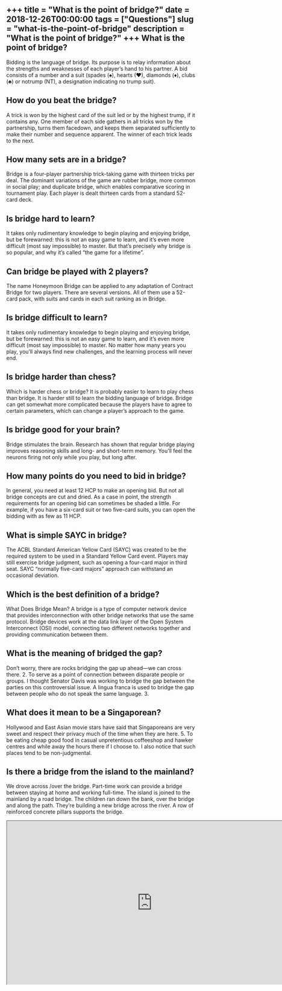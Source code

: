 +++
title = "What is the point of bridge?"
date = 2018-12-26T00:00:00
tags = ["Questions"]
slug = "what-is-the-point-of-bridge"
description = "What is the point of bridge?"
+++
What is the point of bridge?
----------------------------

Bidding is the language of bridge. Its purpose is to relay information about the strengths and weaknesses of each player’s hand to his partner. A bid consists of a number and a suit (spades (♠), hearts (♥), diamonds (♦), clubs (♣) or notrump (NT), a designation indicating no trump suit).

How do you beat the bridge?
---------------------------

A trick is won by the highest card of the suit led or by the highest trump, if it contains any. One member of each side gathers in all tricks won by the partnership, turns them facedown, and keeps them separated sufficiently to make their number and sequence apparent. The winner of each trick leads to the next.

How many sets are in a bridge?
------------------------------

Bridge is a four-player partnership trick-taking game with thirteen tricks per deal. The dominant variations of the game are rubber bridge, more common in social play; and duplicate bridge, which enables comparative scoring in tournament play. Each player is dealt thirteen cards from a standard 52-card deck.

Is bridge hard to learn?
------------------------

It takes only rudimentary knowledge to begin playing and enjoying bridge, but be forewarned: this is not an easy game to learn, and it’s even more difficult (most say impossible) to master. But that’s precisely why bridge is so popular, and why it’s called “the game for a lifetime”.

Can bridge be played with 2 players?
------------------------------------

The name Honeymoon Bridge can be applied to any adaptation of Contract Bridge for two players. There are several versions. All of them use a 52-card pack, with suits and cards in each suit ranking as in Bridge.

Is bridge difficult to learn?
-----------------------------

It takes only rudimentary knowledge to begin playing and enjoying bridge, but be forewarned: this is not an easy game to learn, and it’s even more difficult (most say impossible) to master. No matter how many years you play, you’ll always find new challenges, and the learning process will never end.

Is bridge harder than chess?
----------------------------

Which is harder chess or bridge? It is probably easier to learn to play chess than bridge. It is harder still to learn the bidding language of bridge. Bridge can get somewhat more complicated because the players have to agree to certain parameters, which can change a player’s approach to the game.

Is bridge good for your brain?
------------------------------

Bridge stimulates the brain. Research has shown that regular bridge playing improves reasoning skills and long- and short-term memory. You’ll feel the neurons firing not only while you play, but long after.

How many points do you need to bid in bridge?
---------------------------------------------

In general, you need at least 12 HCP to make an opening bid. But not all bridge concepts are cut and dried. As a case in point, the strength requirements for an opening bid can sometimes be shaded a little. For example, if you have a six-card suit or two five-card suits, you can open the bidding with as few as 11 HCP.

What is simple SAYC in bridge?
------------------------------

The ACBL Standard American Yellow Card (SAYC) was created to be the required system to be used in a Standard Yellow Card event. Players may still exercise bridge judgment, such as opening a four-card major in third seat. SAYC “normally five-card majors” approach can withstand an occasional deviation.

Which is the best definition of a bridge?
-----------------------------------------

What Does Bridge Mean? A bridge is a type of computer network device that provides interconnection with other bridge networks that use the same protocol. Bridge devices work at the data link layer of the Open System Interconnect (OSI) model, connecting two different networks together and providing communication between them.

What is the meaning of bridged the gap?
---------------------------------------

Don’t worry, there are rocks bridging the gap up ahead—we can cross there. 2. To serve as a point of connection between disparate people or groups. I thought Senator Davis was working to bridge the gap between the parties on this controversial issue. A lingua franca is used to bridge the gap between people who do not speak the same language. 3.

What does it mean to be a Singaporean?
--------------------------------------

Hollywood and East Asian movie stars have said that Singaporeans are very sweet and respect their privacy much of the time when they are here. 5. To be eating cheap good food in casual unpretentious coffeeshop and hawker centres and while away the hours there if I choose to. I also notice that such places tend to be non-judgmental.

Is there a bridge from the island to the mainland?
--------------------------------------------------

We drove across /over the bridge. Part-time work can provide a bridge between staying at home and working full-time. The island is joined to the mainland by a road bridge. The children ran down the bank, over the bridge and along the path. They’re building a new bridge across the river. A row of reinforced concrete pillars supports the bridge.

<iframe allow="accelerometer; autoplay; clipboard-write; encrypted-media; gyroscope; picture-in-picture" allowfullscreen="" class="__youtube_prefs__  epyt-is-override  no-lazyload" data-no-lazy="1" data-origheight="433" data-origwidth="770" data-skipgform_ajax_framebjll="" height="433" id="_ytid_24777" loading="lazy" src="https://www.youtube.com/embed/vI_NqoYkdY8?enablejsapi=1&autoplay=0&cc_load_policy=0&cc_lang_pref=&iv_load_policy=1&loop=0&modestbranding=0&rel=1&fs=1&playsinline=0&autohide=2&theme=dark&color=red&controls=1&" title="YouTube player" width="770"></iframe>
